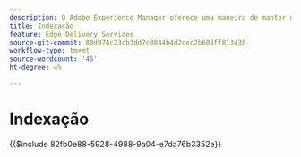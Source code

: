 ```yaml
---
description: O Adobe Experience Manager oferece uma maneira de manter um índice de todas as páginas publicadas em uma seção específica do site. Normalmente, isso é usado para criar listas, feeds e habilitar casos de uso de pesquisa e filtragem para suas páginas ou fragmentos de conteúdo.
title: Indexação
feature: Edge Delivery Services
source-git-commit: 80d974c23cb3dd7c0844b4d2cec2b608ff813438
workflow-type: tm+mt
source-wordcount: '45'
ht-degree: 4%

---
```


# Indexação

{{$include 82fb0e88-5928-4988-9a04-e7da76b3352e}}